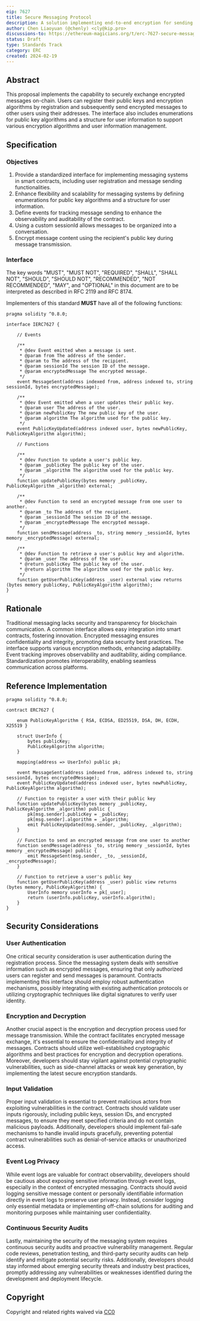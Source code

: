 ```yaml
---
eip: 7627
title: Secure Messaging Protocol
description: A solution implementing end-to-end encryption for sending messages between users.
author: Chen Liaoyuan (@chenly) <cly@kip.pro>
discussions-to: https://ethereum-magicians.org/t/erc-7627-secure-messaging-protocol/18761
status: Draft
type: Standards Track
category: ERC
created: 2024-02-19
---
```


## Abstract

This proposal implements the capability to securely exchange encrypted messages on-chain. Users can register their public keys and encryption algorithms by registration and subsequently send encrypted messages to other users using their addresses. The interface also includes enumerations for public key algorithms and a structure for user information to support various encryption algorithms and user information management.

## Specification

### Objectives

1. Provide a standardized interface for implementing messaging systems in smart contracts, including user registration and message sending functionalities.
2. Enhance flexibility and scalability for messaging systems by defining enumerations for public key algorithms and a structure for user information.
3. Define events for tracking message sending to enhance the observability and auditability of the contract.
4. Using a custom sessionId allows messages to be organized into a conversation.
5. Encrypt message content using the recipient's public key during message transmission.

### Interface

The key words "MUST", "MUST NOT", "REQUIRED", "SHALL", "SHALL NOT", "SHOULD", "SHOULD NOT", "RECOMMENDED", "NOT RECOMMENDED", "MAY", and "OPTIONAL" in this document are to be interpreted as described in RFC 2119 and RFC 8174.

Implementers of this standard **MUST** have all of the following functions:

``` solidity
pragma solidity ^0.8.0;

interface IERC7627 {

    // Events

    /**
     * @dev Event emitted when a message is sent.
     * @param from The address of the sender.
     * @param to The address of the recipient.
     * @param sessionId The session ID of the message.
     * @param encryptedMessage The encrypted message.
     */
    event MessageSent(address indexed from, address indexed to, string sessionId, bytes encryptedMessage);

    /**
     * @dev Event emitted when a user updates their public key.
     * @param user The address of the user.
     * @param newPublicKey The new public key of the user.
     * @param algorithm The algorithm used for the public key.
     */
    event PublicKeyUpdated(address indexed user, bytes newPublicKey, PublicKeyAlgorithm algorithm);

    // Functions

    /**
     * @dev Function to update a user's public key.
     * @param _publicKey The public key of the user.
     * @param _algorithm The algorithm used for the public key.
     */
    function updatePublicKey(bytes memory _publicKey, PublicKeyAlgorithm _algorithm) external;

    /**
     * @dev Function to send an encrypted message from one user to another.
     * @param _to The address of the recipient.
     * @param _sessionId The session ID of the message.
     * @param _encryptedMessage The encrypted message.
     */
    function sendMessage(address _to, string memory _sessionId, bytes memory _encryptedMessage) external;

    /**
     * @dev Function to retrieve a user's public key and algorithm.
     * @param _user The address of the user.
     * @return publicKey The public key of the user.
     * @return algorithm The algorithm used for the public key.
     */
    function getUserPublicKey(address _user) external view returns (bytes memory publicKey, PublicKeyAlgorithm algorithm);
}
```

## Rationale

Traditional messaging lacks security and transparency for blockchain communication. A common interface allows easy integration into smart contracts, fostering innovation. Encrypted messaging ensures confidentiality and integrity, promoting data security best practices. The interface supports various encryption methods, enhancing adaptability. Event tracking improves observability and auditability, aiding compliance. Standardization promotes interoperability, enabling seamless communication across platforms.

## Reference Implementation

```solidity
pragma solidity ^0.8.0;

contract ERC7627 {

    enum PublicKeyAlgorithm { RSA, ECDSA, ED25519, DSA, DH, ECDH, X25519 }

    struct UserInfo {
        bytes publicKey;
        PublicKeyAlgorithm algorithm;
    }

    mapping(address => UserInfo) public pk;

    event MessageSent(address indexed from, address indexed to, string sessionId, bytes encryptedMessage);
    event PublicKeyUpdated(address indexed user, bytes newPublicKey, PublicKeyAlgorithm algorithm);

    // Function to register a user with their public key
    function updatePublicKey(bytes memory _publicKey, PublicKeyAlgorithm _algorithm) public {
        pk[msg.sender].publicKey = _publicKey;
        pk[msg.sender].algorithm = _algorithm;
        emit PublicKeyUpdated(msg.sender, _publicKey, _algorithm);
    }

    // Function to send an encrypted message from one user to another
    function sendMessage(address _to, string memory _sessionId, bytes memory _encryptedMessage) public {
        emit MessageSent(msg.sender, _to, _sessionId, _encryptedMessage);
    }

    // Function to retrieve a user's public key
    function getUserPublicKey(address _user) public view returns (bytes memory, PublicKeyAlgorithm) {
        UserInfo memory userInfo = pk[_user];
        return (userInfo.publicKey, userInfo.algorithm);
    }
}
```

## Security Considerations

### User Authentication

One critical security consideration is user authentication during the registration process. Since the messaging system deals with sensitive information such as encrypted messages, ensuring that only authorized users can register and send messages is paramount. Contracts implementing this interface should employ robust authentication mechanisms, possibly integrating with existing authentication protocols or utilizing cryptographic techniques like digital signatures to verify user identity.

### Encryption and Decryption

Another crucial aspect is the encryption and decryption process used for message transmission. While the contract facilitates encrypted message exchange, it's essential to ensure the confidentiality and integrity of messages. Contracts should utilize well-established cryptographic algorithms and best practices for encryption and decryption operations. Moreover, developers should stay vigilant against potential cryptographic vulnerabilities, such as side-channel attacks or weak key generation, by implementing the latest secure encryption standards.

### Input Validation

Proper input validation is essential to prevent malicious actors from exploiting vulnerabilities in the contract. Contracts should validate user inputs rigorously, including public keys, session IDs, and encrypted messages, to ensure they meet specified criteria and do not contain malicious payloads. Additionally, developers should implement fail-safe mechanisms to handle invalid inputs gracefully, preventing potential contract vulnerabilities such as denial-of-service attacks or unauthorized access.

### Event Log Privacy

While event logs are valuable for contract observability, developers should be cautious about exposing sensitive information through event logs, especially in the context of encrypted messaging. Contracts should avoid logging sensitive message content or personally identifiable information directly in event logs to preserve user privacy. Instead, consider logging only essential metadata or implementing off-chain solutions for auditing and monitoring purposes while maintaining user confidentiality.

### Continuous Security Audits

Lastly, maintaining the security of the messaging system requires continuous security audits and proactive vulnerability management. Regular code reviews, penetration testing, and third-party security audits can help identify and mitigate potential security risks. Additionally, developers should stay informed about emerging security threats and industry best practices, promptly addressing any vulnerabilities or weaknesses identified during the development and deployment lifecycle.


## Copyright

Copyright and related rights waived via [CC0](../LICENSE.md)
